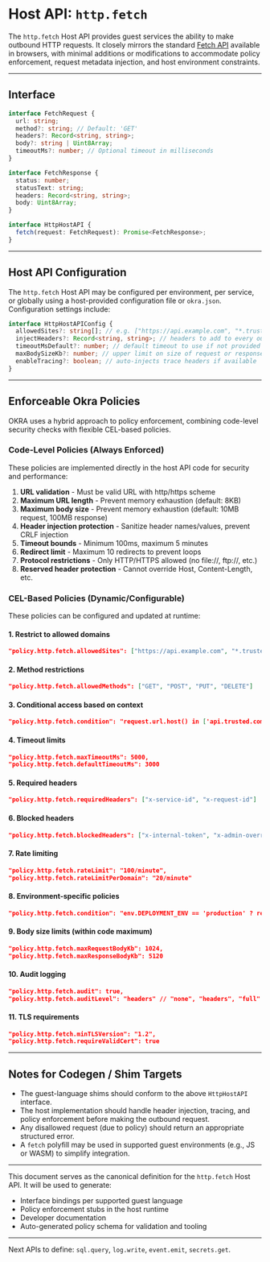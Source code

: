 # Host API: `http.fetch`

The `http.fetch` Host API provides guest services the ability to make outbound HTTP requests. It closely mirrors the standard [Fetch API](https://developer.mozilla.org/en-US/docs/Web/API/fetch) available in browsers, with minimal additions or modifications to accommodate policy enforcement, request metadata injection, and host environment constraints.

---

## Interface

```ts
interface FetchRequest {
  url: string;
  method?: string; // Default: 'GET'
  headers?: Record<string, string>;
  body?: string | Uint8Array;
  timeoutMs?: number; // Optional timeout in milliseconds
}

interface FetchResponse {
  status: number;
  statusText: string;
  headers: Record<string, string>;
  body: Uint8Array;
}

interface HttpHostAPI {
  fetch(request: FetchRequest): Promise<FetchResponse>;
}
```

---

## Host API Configuration

The `http.fetch` Host API may be configured per environment, per service, or globally using a host-provided configuration file or `okra.json`. Configuration settings include:

```ts
interface HttpHostAPIConfig {
  allowedSites?: string[]; // e.g. ["https://api.example.com", "*.trusted.net"]
  injectHeaders?: Record<string, string>; // headers to add to every outbound request
  timeoutMsDefault?: number; // default timeout to use if not provided in request
  maxBodySizeKb?: number; // upper limit on size of request or response body
  enableTracing?: boolean; // auto-injects trace headers if available
}
```

---

## Enforceable Okra Policies

OKRA uses a hybrid approach to policy enforcement, combining code-level security checks with flexible CEL-based policies.

### Code-Level Policies (Always Enforced)

These policies are implemented directly in the host API code for security and performance:

1. **URL validation** - Must be valid URL with http/https scheme
2. **Maximum URL length** - Prevent memory exhaustion (default: 8KB)
3. **Maximum body size** - Prevent memory exhaustion (default: 10MB request, 100MB response)
4. **Header injection protection** - Sanitize header names/values, prevent CRLF injection
5. **Timeout bounds** - Minimum 100ms, maximum 5 minutes
6. **Redirect limit** - Maximum 10 redirects to prevent loops
7. **Protocol restrictions** - Only HTTP/HTTPS allowed (no file://, ftp://, etc.)
8. **Reserved header protection** - Cannot override Host, Content-Length, etc.

### CEL-Based Policies (Dynamic/Configurable)

These policies can be configured and updated at runtime:

#### 1. **Restrict to allowed domains**

```json
"policy.http.fetch.allowedSites": ["https://api.example.com", "*.trusted.net"]
```

#### 2. **Method restrictions**

```json
"policy.http.fetch.allowedMethods": ["GET", "POST", "PUT", "DELETE"]
```

#### 3. **Conditional access based on context**

```json
"policy.http.fetch.condition": "request.url.host() in ['api.trusted.com'] || request.auth.claims.role == 'admin'"
```

#### 4. **Timeout limits**

```json
"policy.http.fetch.maxTimeoutMs": 5000,
"policy.http.fetch.defaultTimeoutMs": 3000
```

#### 5. **Required headers**

```json
"policy.http.fetch.requiredHeaders": ["x-service-id", "x-request-id"]
```

#### 6. **Blocked headers**

```json
"policy.http.fetch.blockedHeaders": ["x-internal-token", "x-admin-override"]
```

#### 7. **Rate limiting**

```json
"policy.http.fetch.rateLimit": "100/minute",
"policy.http.fetch.rateLimitPerDomain": "20/minute"
```

#### 8. **Environment-specific policies**

```json
"policy.http.fetch.condition": "env.DEPLOYMENT_ENV == 'production' ? request.url.startsWith('https://') : true"
```

#### 9. **Body size limits (within code maximum)**

```json
"policy.http.fetch.maxRequestBodyKb": 1024,
"policy.http.fetch.maxResponseBodyKb": 5120
```

#### 10. **Audit logging**

```json
"policy.http.fetch.audit": true,
"policy.http.fetch.auditLevel": "headers" // "none", "headers", "full"
```

#### 11. **TLS requirements**

```json
"policy.http.fetch.minTLSVersion": "1.2",
"policy.http.fetch.requireValidCert": true
```

---

## Notes for Codegen / Shim Targets

- The guest-language shims should conform to the above `HttpHostAPI` interface.
- The host implementation should handle header injection, tracing, and policy enforcement before making the outbound request.
- Any disallowed request (due to policy) should return an appropriate structured error.
- A `fetch` polyfill may be used in supported guest environments (e.g., JS or WASM) to simplify integration.

---

This document serves as the canonical definition for the `http.fetch` Host API. It will be used to generate:

- Interface bindings per supported guest language
- Policy enforcement stubs in the host runtime
- Developer documentation
- Auto-generated policy schema for validation and tooling

---

Next APIs to define: `sql.query`, `log.write`, `event.emit`, `secrets.get`.

